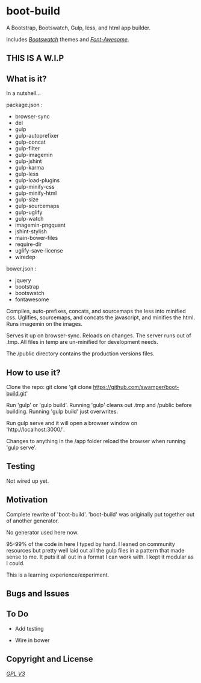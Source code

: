# boot-build
A Bootstrap, Bootswatch, Gulp, less, and html app builder.

Includes [*Bootswatch*](http://bootswatch.com) themes and [*Font-Awesome*](https://fortawesome.github.io/Font-Awesome/).

## THIS IS A W.I.P

## What is it?

In a nutshell...

package.json :

- browser-sync
- del
- gulp
- gulp-autoprefixer
- gulp-concat
- gulp-filter
- gulp-imagemin
- gulp-jshint
- gulp-karma
- gulp-less
- gulp-load-plugins
- gulp-minify-css
- gulp-minify-html
- gulp-size
- gulp-sourcemaps
- gulp-uglify
- gulp-watch
- imagemin-pngquant
- jshint-stylish
- main-bower-files
- require-dir
- uglify-save-license
- wiredep

bower.json :

- jquery
- bootstrap
- bootswatch
- fontawesome

Compiles, auto-prefixes, concats, and sourcemaps the less into minified css. Uglifies, sourcemaps, and concats the javascript, and minifies the html. Runs imagemin on the images.

Serves it up on browser-sync. Reloads on changes. The server runs out of .tmp. All files in temp are un-minified for development needs.

The /public directory contains the production versions files.

## How to use it?

Clone the repo: git clone 'git clone https://github.com/swamper/boot-build.git'

Run 'gulp' or 'gulp build'. Running 'gulp' cleans out .tmp and /public before building. Running 'gulp build' just overwrites.

Run gulp serve and it will open a browser window on 'http://localhost:3000/'.

Changes to anything in the /app folder reload the browser when running 'gulp serve'.

## Testing

Not wired up yet.

## Motivation

Complete rewrite of 'boot-build'. 'boot-build' was originally put together out of another generator.

No generator used here now.

95-99% of the code in here I typed by hand. I leaned on community resources but pretty well laid out all the gulp files in a pattern that made sense to me. It puts it all out in a format I can work with. I kept it modular as I could.

This is a learning experience/experiment.

## Bugs and Issues

## To Do

- Add testing

- Wire in bower

## Copyright and License

[*GPL V3*](//gnu.org/copyleft/gpl.html)
